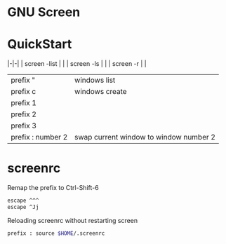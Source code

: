 # GNU Screen

# QuickStart

|-|-|
| screen -list | | 
| screen -ls | | 
| screen -r | |

| | | 
|-|-|
| prefix " | windows list   | 
| prefix c | windows create |
| prefix 1  |                |  
| prefix 2  |                |
| prefix 3  |                |    
| prefix : number 2  | swap current window to window number 2 |
    

# screenrc

Remap the prefix to Ctrl-Shift-6

```bash
escape ^^^
escape ^Jj
```

Reloading screenrc without restarting screen

```bash
prefix : source $HOME/.screenrc
```


